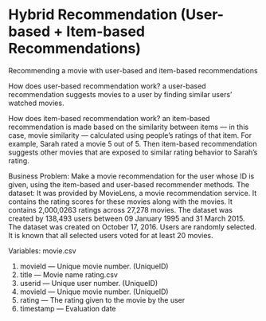 # Hybrid Recommendation (User-based + Item-based Recommendations)
Recommending a movie with user-based and item-based recommendations 

How does user-based recommendation work? a user-based recommendation suggests movies to a user by finding similar users’ watched movies.

How does item-based recommendation work? an item-based recommendation is made based on the similarity between items — in this case, movie similarity — calculated using people’s ratings of that item. For example, Sarah rated a movie 5 out of 5. Then item-based recommendation suggests other movies that are exposed to similar rating behavior to Sarah’s rating.


Business Problem:
Make a movie recommendation for the user whose ID is given, using the item-based and user-based recommender methods.
The dataset: It was provided by MovieLens, a movie recommendation service. It contains the rating scores for these movies along with the movies. It contains 2,000,0263 ratings across 27,278 movies. The dataset was created by 138,493 users between 09 January 1995 and 31 March 2015. The dataset was created on October 17, 2016. Users are randomly selected. It is known that all selected users voted for at least 20 movies.

Variables:
movie.csv
1. movieId — Unique movie number. (UniqueID)
2. title — Movie name
rating.csv
1. userid — Unique user number. (UniqueID)
2. movieId — Unique movie number. (UniqueID)
3. rating — The rating given to the movie by the user
4. timestamp — Evaluation date
